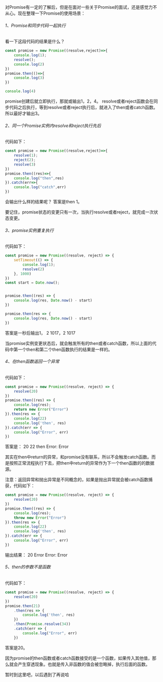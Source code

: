 对Promise有一定的了解后，但是在面对一些关于Promise的面试，还是感觉力不从心。现在整理一下Promise的使用场景：

###### 1、Promise和同步代码一起执行
看一下这段代码的结果是什么？

```javascript
const promise = new Promise((resolve,reject)=>{
    console.log(1);
    resolve();
    console.log(2)
})
promise.then(()=>{
    console.log(3)
})

console.log(4)
```
promise创建后就立即执行，那就或输出1，2，4。
resolve或者reject函数会在同步代码之后执行，等到resolve或者reject执行后，就进入了then或者catch函数。所以最好才输出3。

###### 2、同一个Promise实例内resolve和reject执行先后
代码如下：

```javascript
const promise = new Promise((resolve,reject)=>{
    resolve(1);
    reject(2);
    resolve(3)
})
promise.then((res)=>{
    console.log("then",res)
}).catch(err=>{
    console.log("catch",err)
})
```
会输出什么样的结果呢？
答案是then 1。

要记住，promise状态的变更只有一次，当执行resolve或者reject，就完成一次状态变更。

###### 3、promise实例重复执行
代码如下：

```javascript
const promise = new Promise((resolve, reject) => {
    setTimeout(() => {
        console.log(1);
        resolve(2)
    }, 1000)
})
const start = Date.now();


promise.then((res) => {
    console.log(res, Date.now() - start)
})

promise.then(res => {
    console.log(res, Date.now() - start)
})
```
答案是一秒后输出1， 2 1017，2 1017

当promise实例变更状态后，就会触发所有的then或者catch函数，所以上面的代码中第一个then和第二个then函数执行的结果是一样的。

###### 4、在then函数返回一个异常
代码如下：

```javascript
const promise = new Promise((resolve, reject) => {
    resolve(20)
})
promise.then((res) => {
    console.log(res);
    return new Error("Error")
}).then(res => {
    console.log(22)
    console.log('then', res)
}).catch(err => {
    console.log("Error", err)
})
```
答案是：
20
22
then  Error: Error

其实在then中return的异常，和promise没有联系，所以不会触发catch函数。而是按照正常流程执行下去，把then中return的异常作为下一个then函数的的数据源。

注意：返回异常和抛出异常是不同概念的，如果是抛出异常就会被catch函数捕获，代码如下：

```javascript
const promise = new Promise((resolve, reject) => {
    resolve(20)
})
promise.then((res) => {
    console.log(res);
    throw new Error("Error")
}).then(res => {
    console.log(22)
    console.log('then', res)
}).catch(err => {
    console.log("Error", err)
})
```
输出结果：
20
Error Error: Error

###### 5、then的参数不是函数
代码如下：

```javascript
const promise = new Promise((resolve, reject) => {
    resolve(20)
})
promise.then(21)
    .then(res => {
        console.log('then', res)
    })
    .then(Promise.resolve(34))
    .catch(err => {
        console.log("Error", err)
    })
```

答案是20。

因为promise的then函数或者catch函数接受的是一个函数，如果传入其他值，那么就会产生穿透现象。也就是传入非函数的值会被忽略掉，执行后面的函数。

暂时到这里吧，以后遇到了再说哈